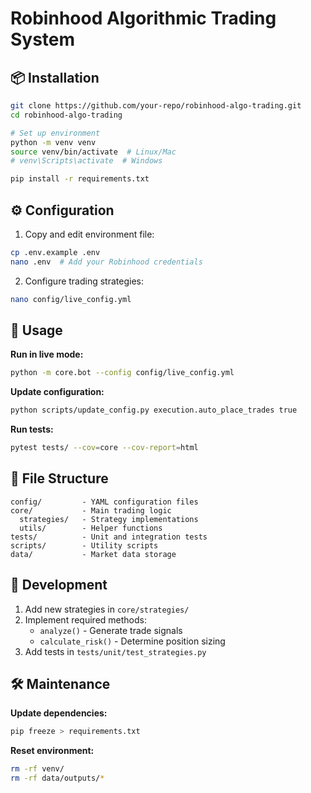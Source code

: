 # Robinhood Algorithmic Trading System

## 📦 Installation
```bash
git clone https://github.com/your-repo/robinhood-algo-trading.git
cd robinhood-algo-trading

# Set up environment
python -m venv venv
source venv/bin/activate  # Linux/Mac
# venv\Scripts\activate  # Windows

pip install -r requirements.txt
```

## ⚙️ Configuration
1. Copy and edit environment file:
```bash
cp .env.example .env
nano .env  # Add your Robinhood credentials
```

2. Configure trading strategies:
```bash
nano config/live_config.yml
```

## 🚀 Usage
**Run in live mode:**
```bash
python -m core.bot --config config/live_config.yml
```

**Update configuration:**
```bash
python scripts/update_config.py execution.auto_place_trades true
```

**Run tests:**
```bash
pytest tests/ --cov=core --cov-report=html
```

## 📂 File Structure
```
config/         - YAML configuration files
core/           - Main trading logic
  strategies/   - Strategy implementations
  utils/        - Helper functions
tests/          - Unit and integration tests
scripts/        - Utility scripts
data/           - Market data storage
```

## 🔧 Development
1. Add new strategies in `core/strategies/`
2. Implement required methods:
   - `analyze()` - Generate trade signals
   - `calculate_risk()` - Determine position sizing
3. Add tests in `tests/unit/test_strategies.py`

## 🛠️ Maintenance
**Update dependencies:**
```bash
pip freeze > requirements.txt
```

**Reset environment:**
```bash
rm -rf venv/
rm -rf data/outputs/*
```
